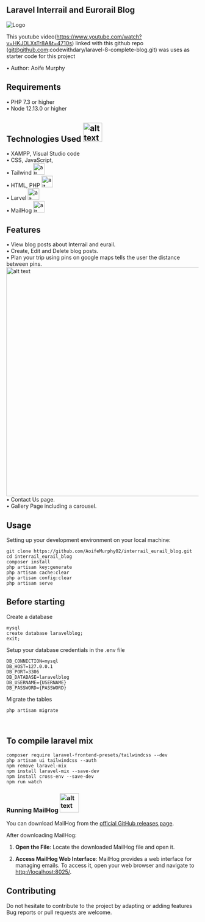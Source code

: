 ## Laravel Interrail and Eurorail Blog
![Logo](https://i.imgur.com/XY54koz.png)


 This youtube video(https://www.youtube.com/watch?v=HKJDLXsTr8A&t=4710s) linked with this github repo (git@github.com:codewithdary/laravel-8-complete-blog.git) was uses as starter code for this project

•	Author: Aoife Murphy <br>

## Requirements
•	PHP 7.3 or higher <br>
•	Node 12.13.0 or higher <br>

## Technologies Used <img src="https://emojigraph.org/media/microsoft/woman-technologist_1f469-200d-1f4bb.png" alt="alt text" width="50">

• XAMPP, Visual Studio code
<br>
• CSS, JavaScript,
<br>
•  Tailwind <img src="https://upload.wikimedia.org/wikipedia/commons/thumb/d/d5/Tailwind_CSS_Logo.svg/320px-Tailwind_CSS_Logo.svg.png" alt="alt text" width="30">
<br>
• HTML, PHP <img src="https://w7.pngwing.com/pngs/163/513/png-transparent-php-logos-and-brands-line-filled-icon.png" alt="alt text" width="30">
<br>
• Larvel <img src="https://upload.wikimedia.org/wikipedia/commons/thumb/9/9a/Laravel.svg/1200px-Laravel.svg.png" alt="alt text" width="30">
<br>
• MailHog <img src="https://media.licdn.com/dms/image/D5612AQE6B2VBO7Cdtw/article-cover_image-shrink_600_2000/0/1688551272350?e=2147483647&v=beta&t=MVtXLjm5a6dvclCE6NymXnCAkv4eruCupdV_KUJGSEM" alt="alt text" width="30">

## Features 
• View blog posts about Interrail and eurail.
<br>
• Create, Edit and Delete blog posts.
<br>
• Plan your trip using pins on google maps tells the user the distance between pins.
<br>
<img src="https://i.imgur.com/V2OQ66B.png" alt="alt text" width="600">
<br>
• Contact Us page. 
<br>
• Gallery Page including a carousel.
<br>


## Usage <br>
Setting up your development environment on your local machine: <br>
```
git clone https://github.com/AoifeMurphy02/interrail_eurail_blog.git
cd interrail_eurail_blog
composer install
php artisan key:generate
php artisan cache:clear 
php artisan config:clear
php artisan serve
```

## Before starting <br>
Create a database <br>
```
mysql
create database laravelblog;
exit;
```

Setup your database credentials in the .env file <br>
```
DB_CONNECTION=mysql
DB_HOST=127.0.0.1
DB_PORT=3306
DB_DATABASE=laravelblog
DB_USERNAME={USERNAME}
DB_PASSWORD={PASSWORD}
```

Migrate the tables
```
php artisan migrate
```
<br>

## To compile laravel mix

```
composer require laravel-frontend-presets/tailwindcss --dev
php artisan ui tailwindcss --auth
npm remove laravel-mix
npm install laravel-mix --save-dev
npm install cross-env --save-dev
npm run watch
```


### Running MailHog  <img src="https://media.licdn.com/dms/image/D5612AQE6B2VBO7Cdtw/article-cover_image-shrink_600_2000/0/1688551272350?e=2147483647&v=beta&t=MVtXLjm5a6dvclCE6NymXnCAkv4eruCupdV_KUJGSEM" alt="alt text" width="50">
You can download MailHog from the [official GitHub releases page](https://github.com/mailhog/MailHog/releases).

After downloading MailHog:

1. **Open the File**: Locate the downloaded MailHog file and open it.

2. **Access MailHog Web Interface**: MailHog provides a web interface for managing emails. To access it, open your web browser and navigate to [http://localhost:8025/](http://localhost:8025/).

## Contributing
Do not hesitate to contribute to the project by adapting or adding features Bug reports or pull requests are welcome.
